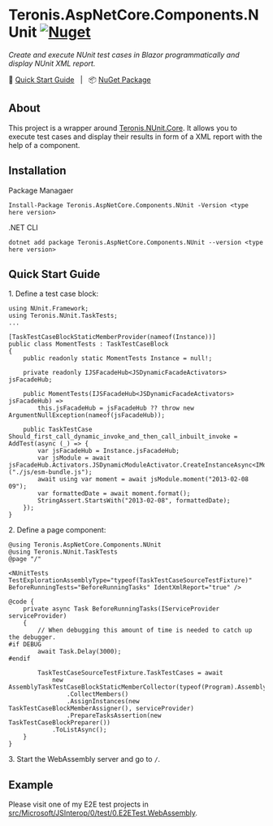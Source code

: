 # Teronis.AspNetCore.Components.NUnit [![Nuget](https://img.shields.io/nuget/v/Teronis.AspNetCore.Components.NUnit)][NuGet Package]

_Create and execute NUnit test cases in Blazor programmatically and display NUnit XML report._

:running: [Quick Start Guide](#quick-start-guide) &nbsp; | &nbsp; :package: [NuGet Package][NuGet Package]

## About

This project is a wrapper around [Teronis.NUnit.Core](/src/NUnit/Core). It allows you to execute test cases and display their results in form of a XML report with the help of a component.

## Installation

Package Managaer

```
Install-Package Teronis.AspNetCore.Components.NUnit -Version <type here version>
```

.NET CLI

```
dotnet add package Teronis.AspNetCore.Components.NUnit --version <type here version>
```

## Quick Start Guide

1\. Define a test case block:

```
using NUnit.Framework;
using Teronis.NUnit.TaskTests;
...

[TaskTestCaseBlockStaticMemberProvider(nameof(Instance))]
public class MomentTests : TaskTestCaseBlock
{
    public readonly static MomentTests Instance = null!;

    private readonly IJSFacadeHub<JSDynamicFacadeActivators> jsFacadeHub;

    public MomentTests(IJSFacadeHub<JSDynamicFacadeActivators> jsFacadeHub) =>
        this.jsFacadeHub = jsFacadeHub ?? throw new ArgumentNullException(nameof(jsFacadeHub));

    public TaskTestCase Should_first_call_dynamic_invoke_and_then_call_inbuilt_invoke = AddTest(async (_) => {
        var jsFacadeHub = Instance.jsFacadeHub;
        var jsModule = await jsFacadeHub.Activators.JSDynamicModuleActivator.CreateInstanceAsync<IMomentDynamicModule>("./js/esm-bundle.js");
        await using var moment = await jsModule.moment("2013-02-08 09");
        var formattedDate = await moment.format();
        StringAssert.StartsWith("2013-02-08", formattedDate);
    });
}
```

2\. Define a page component:

```
@using Teronis.AspNetCore.Components.NUnit
@using Teronis.NUnit.TaskTests
@page "/"

<NUnitTests TestExplorationAssemblyType="typeof(TaskTestCaseSourceTestFixture)" BeforeRunningTests="BeforeRunningTasks" IdentXmlReport="true" />

@code {
    private async Task BeforeRunningTasks(IServiceProvider serviceProvider)
    {
        // When debugging this amount of time is needed to catch up the debugger.
#if DEBUG
        await Task.Delay(3000);
#endif

        TaskTestCaseSourceTestFixture.TaskTestCases = await
            new AssemblyTaskTestCaseBlockStaticMemberCollector(typeof(Program).Assembly)
                .CollectMembers()
                .AssignInstances(new TaskTestCaseBlockMemberAssigner(), serviceProvider)
                .PrepareTasksAssertion(new TaskTestCaseBlockPreparer())
            .ToListAsync();
    }
}
```

3\. Start the WebAssembly server and go to `/`.

## Example

Please visit one of my E2E test projects in [src/Microsoft/JSInterop/0/test/0.E2ETest.WebAssembly](/src/Microsoft/JSInterop/0/test/0.E2ETest.WebAssembly).

[NuGet Package]: https://www.nuget.org/packages/Teronis.AspNetCore.Components.NUnit
